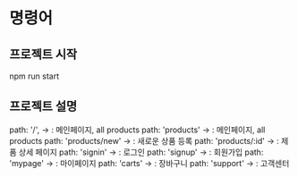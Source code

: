 # 명령어
## 프로젝트 시작
npm run start

## 프로젝트 설명
path: '/', -> <Home /> : 메인페이지, all products
path: 'products' -> <Home /> : 메인페이지, all products
path: 'products/new' -> <NewProduct/> : 새로운 상품 등록
path: 'products/:id' ->  <ProductDetail/> : 제품 상세 페이지
path: 'signin' -> <Signin/> : 로그인
path: 'signup' -> <Signup/> : 회원가입
path: 'mypage' -> <MyPage/> : 마이페이지
path: 'carts' -> <MyCart/> : 장바구니
path: 'support' -> <Support/> : 고객센터